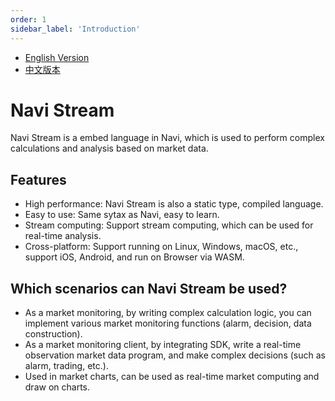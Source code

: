```yaml
---
order: 1
sidebar_label: 'Introduction'
---
```


- [English Version](/navi-stream/)
- [中文版本](/zh-CN/navi-stream/)

# Navi Stream

Navi Stream is a embed language in Navi, which is used to perform complex calculations and analysis based on market data.

## Features

- High performance: Navi Stream is also a static type, compiled language.
- Easy to use: Same sytax as Navi, easy to learn.
- Stream computing: Support stream computing, which can be used for real-time analysis.
- Cross-platform: Support running on Linux, Windows, macOS, etc., support iOS, Android, and run on Browser via WASM.

## Which scenarios can Navi Stream be used?

- As a market monitoring, by writing complex calculation logic, you can implement various market monitoring functions (alarm, decision, data construction).
- As a market monitoring client, by integrating SDK, write a real-time observation market data program, and make complex decisions (such as alarm, trading, etc.).
- Used in market charts, can be used as real-time market computing and draw on charts.

